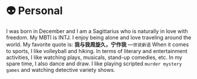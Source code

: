 # 👽 Personal
I was born in December and I am a Sagittarius who is naturally in love with freedom.
My MBTI is INTJ. I enjoy being alone and love traveling around the world.
My favorite quote is: **我与我周旋久，宁作我**  —`世说新语`
When it comes to sports, I like volleyball and hiking.
In terms of literary and entertainment activities, I like watching plays, musicals, stand-up comedies, etc. In my spare time, I also dance and draw.
I like playing scripted `murder mystery games` and watching detective variety shows.
